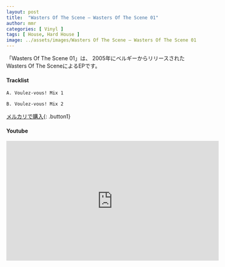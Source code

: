 ```yaml
---
layout: post
title:  "Wasters Of The Scene – Wasters Of The Scene 01"
author: mmr
categories: [ Vinyl ]
tags: [ House, Hard House ]
image: ../assets/images/Wasters Of The Scene – Wasters Of The Scene 01.webp
---
```


「Wasters Of The Scene 01」は、
2005年にベルギーからリリースされたWasters Of The SceneによるEPです。

#### Tracklist
```md
A. Voulez-vous! Mix 1

B. Voulez-vous! Mix 2
```

[メルカリで購入](https://jp.mercari.com/item/m51804569308?afid=6142608987){: .button1}

#### Youtube
<iframe width="560" height="315" src="https://www.youtube.com/embed/MZY7nmOvP1s?si=J3UZkInLqGUo6rMn" title="YouTube video player" frameborder="0" allow="accelerometer; autoplay; clipboard-write; encrypted-media; gyroscope; picture-in-picture; web-share" referrerpolicy="strict-origin-when-cross-origin" allowfullscreen></iframe>